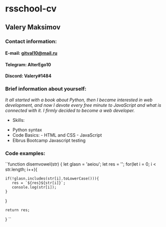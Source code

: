 # rsschool-cv

## Valery Maksimov


### Contact information:

#### E-mail: gitval10@mail.ru
#### Telegram: AlterEgo10
#### Discord: Valery#1484


### Brief information about yourself:

  *It all started with a book about Python, then I became interested in web development, and now I devote every free minute to JavaScript and what is connected with it. I firmly decided to become a web developer.*

  * Skills:
   + Python syntax
   + Code Basics:
    - HTML and CSS
    - JavaScript
   + Elbrus Bootcamp Javascript testing


   ### Code examples:

   ``function disemvowel(str) {
    let glasn = 'aeiou';
    let res = '';
    for(let i = 0; i < str.length; i++){
    
    if(!glasn.includes(str[i].toLowerCase())){
       res = `${res}${str[i]}`;
       console.log(str[i]);
    }
}

    return res;
  }
  ``


